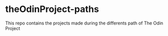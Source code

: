 # theOdinProject-paths
This repo contains the projects made during the differents path of The Odin Project
